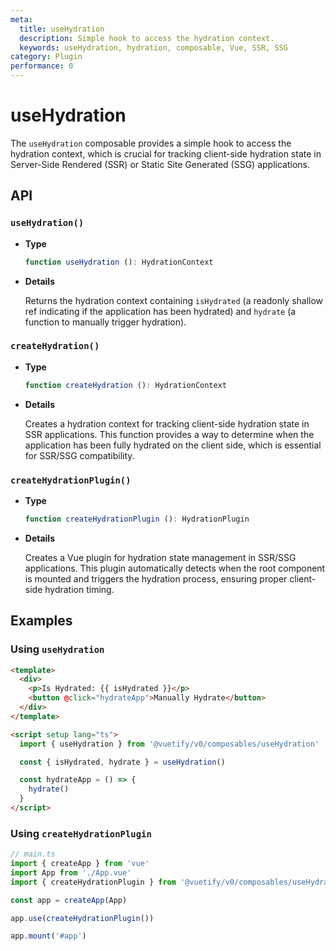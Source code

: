 ```yaml
---
meta:
  title: useHydration
  description: Simple hook to access the hydration context.
  keywords: useHydration, hydration, composable, Vue, SSR, SSG
category: Plugin
performance: 0
---
```


# useHydration

The `useHydration` composable provides a simple hook to access the hydration context, which is crucial for tracking client-side hydration state in Server-Side Rendered (SSR) or Static Site Generated (SSG) applications.

## API

### `useHydration()`

* **Type**
    
  ```ts
  function useHydration (): HydrationContext
  ```
    
* **Details**
    
  Returns the hydration context containing `isHydrated` (a readonly shallow ref indicating if the application has been hydrated) and `hydrate` (a function to manually trigger hydration).

### `createHydration()`

* **Type**
    
  ```ts
  function createHydration (): HydrationContext
  ```
    
* **Details**
    
  Creates a hydration context for tracking client-side hydration state in SSR applications. This function provides a way to determine when the application has been fully hydrated on the client side, which is essential for SSR/SSG compatibility.

### `createHydrationPlugin()`

*   **Type**
    
    ```ts
    function createHydrationPlugin (): HydrationPlugin
    ```
    
*   **Details**
    
    Creates a Vue plugin for hydration state management in SSR/SSG applications. This plugin automatically detects when the root component is mounted and triggers the hydration process, ensuring proper client-side hydration timing.

## Examples

### Using `useHydration`

```html
<template>
  <div>
    <p>Is Hydrated: {{ isHydrated }}</p>
    <button @click="hydrateApp">Manually Hydrate</button>
  </div>
</template>

<script setup lang="ts">
  import { useHydration } from '@vuetify/v0/composables/useHydration'

  const { isHydrated, hydrate } = useHydration()

  const hydrateApp = () => {
    hydrate()
  }
</script>
```

### Using `createHydrationPlugin`

```ts
// main.ts
import { createApp } from 'vue'
import App from './App.vue'
import { createHydrationPlugin } from '@vuetify/v0/composables/useHydration'

const app = createApp(App)

app.use(createHydrationPlugin())

app.mount('#app')
```


